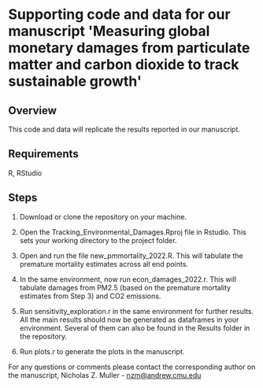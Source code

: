 # Supporting code and data for our manuscript 'Measuring global monetary damages from particulate matter and carbon dioxide to track sustainable growth'

## Overview
This code and data will replicate the results reported in our manuscript.

## Requirements

R, RStudio

## Steps

1. Download or clone the repository on your machine.

2. Open the Tracking_Environmental_Damages.Rproj file in Rstudio. This sets your working directory to the project folder.

3. Open and run the file new_pmmortality_2022.R. This will tabulate the premature mortality estimates across all end points.

4. In the same environment, now run econ_damages_2022.r. This will tabulate damages from PM2.5 (based on the premature mortality estimates from Step 3) and CO2 emissions.

5. Run sensitivity_exploration.r in the same environment for further results. All the main results should now be generated as dataframes in your environment. Several of them can also be found in the Results folder in the repository.

6. Run plots.r to generate the plots in the manuscript.


For any questions or comments please contact the corresponding author on the manuscript, Nicholas Z. Muller - nzm@andrew.cmu.edu 
